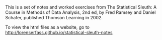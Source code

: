 This is a set of notes and worked exercises from The Statistical Sleuth: A Course in Methods of Data Analysis, 2nd ed, by Fred Ramsey and Daniel Schafer, published Thomson Learning in 2002.

To view the html files as a website, go to http://lorenserfass.github.io/statistical-sleuth-notes

